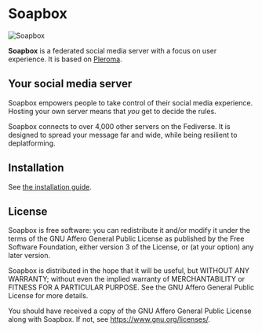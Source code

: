 # Soapbox

![Soapbox](https://soapbox.pub/blog/soapbox-fe-v1.2-release/soapbox-fe-1.2-screenshot.png)

**Soapbox** is a federated social media server with a focus on user experience.
It is based on [Pleroma](https://pleroma.social/).

## Your social media server

Soapbox empowers people to take control of their social media experience.
Hosting your own server means that *you* get to decide the rules.

Soapbox connects to over 4,000 other servers on the Fediverse.
It is designed to spread your message far and wide, while being resilient to deplatforming.

## Installation

See [the installation guide](https://soapbox.pub/install/).

## License

Soapbox is free software: you can redistribute it and/or modify
it under the terms of the GNU Affero General Public License as published by
the Free Software Foundation, either version 3 of the License, or
(at your option) any later version.

Soapbox is distributed in the hope that it will be useful,
but WITHOUT ANY WARRANTY; without even the implied warranty of
MERCHANTABILITY or FITNESS FOR A PARTICULAR PURPOSE.  See the
GNU Affero General Public License for more details.

You should have received a copy of the GNU Affero General Public License
along with Soapbox.  If not, see <https://www.gnu.org/licenses/>.
